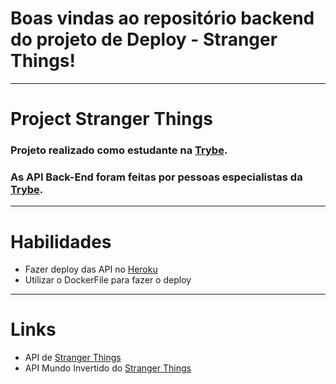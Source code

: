 # Boas vindas ao repositório backend do projeto de Deploy - Stranger Things!
---
# Project Stranger Things
### Projeto realizado como estudante na [Trybe](https://www.betrybe.com/).
### As API Back-End foram feitas por pessoas especialistas da [Trybe](https://www.betrybe.com/).
---

# Habilidades

- Fazer deploy das API no [Heroku](https://dashboard.heroku.com/) 
- Utilizar o DockerFile para fazer o deploy

--- 

# Links

- API de [Stranger Things](https://airamtoscano-up.herokuapp.com) 
- API Mundo Invertido do [Stranger Things](https://airamtoscano-dw.herokuapp.com/)
